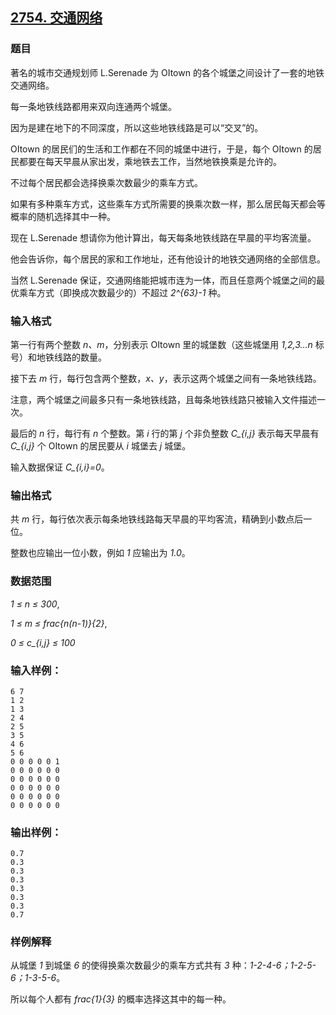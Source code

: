 ## [2754. 交通网络](https://www.acwing.com/problem/content/2756/)

### 题目

著名的城市交通规划师 L.Serenade 为 OItown 的各个城堡之间设计了一套的地铁交通网络。

每一条地铁线路都用来双向连通两个城堡。

因为是建在地下的不同深度，所以这些地铁线路是可以“交叉”的。

OItown 的居民们的生活和工作都在不同的城堡中进行，于是，每个 OItown 的居民都要在每天早晨从家出发，乘地铁去工作，当然地铁换乘是允许的。

不过每个居民都会选择换乘次数最少的乘车方式。

如果有多种乘车方式，这些乘车方式所需要的换乘次数一样，那么居民每天都会等概率的随机选择其中一种。

现在 L.Serenade 想请你为他计算出，每天每条地铁线路在早晨的平均客流量。

他会告诉你，每个居民的家和工作地址，还有他设计的地铁交通网络的全部信息。

当然 L.Serenade 保证，交通网络能把城市连为一体，而且任意两个城堡之间的最优乘车方式（即换成次数最少的）不超过 *2^{63}-1* 种。

### 输入格式

第一行有两个整数 *n、m*，分别表示 OItown 里的城堡数（这些城堡用 *1,2,3…n* 标号）和地铁线路的数量。

接下去 *m* 行，每行包含两个整数，*x、y*，表示这两个城堡之间有一条地铁线路。

注意，两个城堡之间最多只有一条地铁线路，且每条地铁线路只被输入文件描述一次。

最后的 *n* 行，每行有 *n* 个整数。第 *i* 行的第 *j* 个非负整数 *C_{i,j}* 表示每天早晨有 *C_{i,j}* 个 OItown 的居民要从 *i* 城堡去 *j* 城堡。

输入数据保证 *C_{i,i}=0*。

### 输出格式

共 *m* 行，每行依次表示每条地铁线路每天早晨的平均客流，精确到小数点后一位。

整数也应输出一位小数，例如 *1* 应输出为 *1.0*。

### 数据范围

*1 ≤ n ≤ 300*,

*1 ≤ m ≤ frac{n(n-1)}{2}*,

*0 ≤ c_{i,j} ≤ 100*

### 输入样例：

```
6 7
1 2
1 3
2 4
2 5
3 5
4 6
5 6
0 0 0 0 0 1
0 0 0 0 0 0
0 0 0 0 0 0
0 0 0 0 0 0
0 0 0 0 0 0
0 0 0 0 0 0
```

### 输出样例：

```
0.7
0.3
0.3
0.3
0.3
0.3
0.3
0.7
```

### 样例解释

从城堡 *1* 到城堡 *6* 的使得换乘次数最少的乘车方式共有 *3* 种：*1-2-4-6；1-2-5-6；1-3-5-6*。

所以每个人都有 *frac{1}{3}* 的概率选择这其中的每一种。
